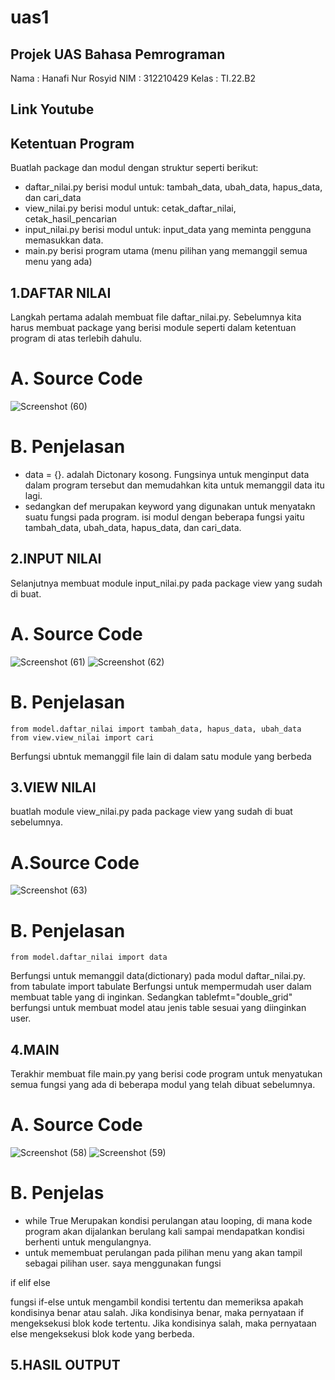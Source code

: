 # uas1

## Projek UAS Bahasa Pemrograman

Nama    : Hanafi Nur Rosyid 
NIM     : 312210429 
Kelas   : TI.22.B2

## Link Youtube

## Ketentuan Program
Buatlah package dan modul dengan struktur seperti
berikut:
- daftar_nilai.py berisi modul untuk:
tambah_data, ubah_data, hapus_data,
dan cari_data
- view_nilai.py berisi modul untuk:
cetak_daftar_nilai, cetak_hasil_pencarian
- input_nilai.py berisi modul untuk:
input_data yang meminta pengguna
memasukkan data.
- main.py berisi program utama (menu
pilihan yang memanggil semua menu
yang ada)

## 1.DAFTAR NILAI

Langkah pertama adalah membuat file daftar_nilai.py. Sebelumnya kita harus membuat package yang berisi module seperti dalam ketentuan program di atas terlebih dahulu.

# A. Source Code

![Screenshot (60)](https://user-images.githubusercontent.com/115903342/212006979-2d01e294-754e-4d7f-89c7-0641daa2c754.png)

# B. Penjelasan

- data = {}. adalah Dictonary kosong. Fungsinya untuk menginput data dalam program tersebut dan memudahkan kita untuk memanggil data itu lagi.
- sedangkan def merupakan keyword yang digunakan untuk menyatakn suatu fungsi pada program. isi modul dengan beberapa fungsi yaitu tambah_data, ubah_data, hapus_data, dan cari_data.

## 2.INPUT NILAI

Selanjutnya membuat module input_nilai.py pada package view yang sudah di buat.

# A. Source Code

![Screenshot (61)](https://user-images.githubusercontent.com/115903342/212008058-36896d06-e1da-49e4-9cf5-ab92f59d8fc5.png)
![Screenshot (62)](https://user-images.githubusercontent.com/115903342/212008139-69879697-b926-46b8-bf36-49f2a620cbf1.png)

# B. Penjelasan

    from model.daftar_nilai import tambah_data, hapus_data, ubah_data
    from view.view_nilai import cari

Berfungsi ubntuk memanggil file lain di dalam satu module yang berbeda

## 3.VIEW NILAI

buatlah module view_nilai.py pada package view yang sudah di buat sebelumnya.

# A.Source Code

![Screenshot (63)](https://user-images.githubusercontent.com/115903342/212015759-48ba0329-1066-4037-a136-04421e74d02c.png)

# B. Penjelasan

    from model.daftar_nilai import data
Berfungsi untuk memanggil data(dictionary) pada modul daftar_nilai.py.
    from tabulate import tabulate
Berfungsi untuk mempermudah user dalam membuat table yang di inginkan. Sedangkan tablefmt="double_grid" berfungsi untuk membuat model atau jenis table sesuai yang diinginkan user.

## 4.MAIN
Terakhir membuat file main.py yang berisi code program untuk menyatukan semua fungsi yang ada di beberapa modul yang telah dibuat sebelumnya.

# A. Source Code

![Screenshot (58)](https://user-images.githubusercontent.com/115903342/212016564-f00c266f-e634-4c9d-ab2f-b0367cc2a93d.png)
![Screenshot (59)](https://user-images.githubusercontent.com/115903342/212016911-831dc927-ad0d-4a33-820b-95c11ddef809.png)

# B. Penjelas

- while True Merupakan kondisi perulangan atau looping, di mana kode program akan dijalankan berulang kali sampai mendapatkan kondisi berhenti untuk mengulangnya.
- untuk memembuat perulangan pada pilihan menu yang akan tampil sebagai pilihan user. saya menggunakan fungsi

if
elif
else

fungsi if-else untuk mengambil kondisi tertentu dan memeriksa apakah kondisinya benar atau salah. Jika kondisinya benar, maka pernyataan if mengeksekusi blok kode tertentu. Jika kondisinya salah, maka pernyataan else mengeksekusi blok kode yang berbeda.

## 5.HASIL OUTPUT







